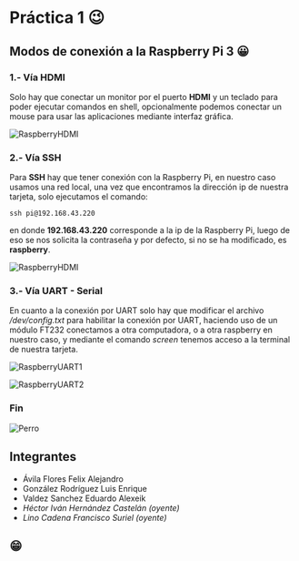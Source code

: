 # Práctica 1 😉 #

## Modos de conexión a la Raspberry Pi 3 😀 ##

### 1.- Vía HDMI ###

Solo hay que conectar un monitor por el puerto **HDMI** y un teclado para poder ejecutar comandos en shell, opcionalmente podemos conectar un mouse para usar las aplicaciones mediante interfaz gráfica.

![RaspberryHDMI](https://raw.githubusercontent.com/LuisEGR/embebidos-17-2/788d264a0adef514dda11da6d7e1153b7ec77506/practicas/practica1/LuisEGR/img/via_hdmi.jpg "LRaspberry Pi HDMI")

### 2.- Vía SSH ###

Para **SSH** hay que tener conexión con la Raspberry Pi, en nuestro caso usamos una red local, una vez que encontramos la dirección ip de nuestra tarjeta, solo ejecutamos el comando:
```shell
ssh pi@192.168.43.220
```

en donde **192.168.43.220** corresponde a la ip de la Raspberry Pi, luego de eso se nos solicita la contraseña y por defecto, si no se ha modificado, es **raspberry**.

![RaspberryHDMI](https://raw.githubusercontent.com/LuisEGR/embebidos-17-2/788d264a0adef514dda11da6d7e1153b7ec77506/practicas/practica1/LuisEGR/img/via_ssh.jpg "LRaspberry Pi SSH")


### 3.- Vía UART - Serial ###

En cuanto a la conexión por UART solo hay que modificar el archivo */dev/config.txt* para habilitar la conexión por UART, haciendo uso de un módulo FT232 conectamos a otra computadora, o a otra raspberry en nuestro caso, y mediante el comando *screen* tenemos acceso a la terminal de nuestra tarjeta.


![RaspberryUART1](https://raw.githubusercontent.com/LuisEGR/embebidos-17-2/master/practicas/practica1/LuisEGR/img/serial1.jpg "UART1")

![RaspberryUART2](https://raw.githubusercontent.com/LuisEGR/embebidos-17-2/master/practicas/practica1/LuisEGR/img/serial2.jpg "UART2")

### Fin ###
![Perro](https://raw.githubusercontent.com/LuisEGR/embebidos-17-2/788d264a0adef514dda11da6d7e1153b7ec77506/practicas/practica1/LuisEGR/img/perro.jpg "#TeamPerro")


## Integrantes ##

* Ávila Flores Felix Alejandro
* González Rodríguez Luis Enrique
* Valdez Sanchez Eduardo Alexeik
* *Héctor Iván Hernández Castelán (oyente)*
* *Lino Cadena Francisco Suriel (oyente)*



## 😁
